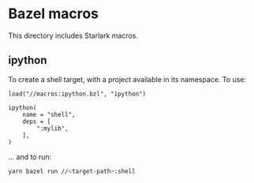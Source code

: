 # Bazel macros

This directory includes Starlark macros.

## ipython

To create a shell target, with a project available in its namespace. To use:

```starlark
load("//macros:ipython.bzl", "ipython")

ipython(
    name = "shell",
    deps = [
        ":mylib",
    ],
)
```

... and to run:

```bash
yarn bazel run //<target-path>:shell
```
